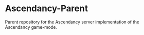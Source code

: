 # Ascendancy-Parent
Parent repository for the Ascendancy server implementation of the Ascendancy game-mode.
